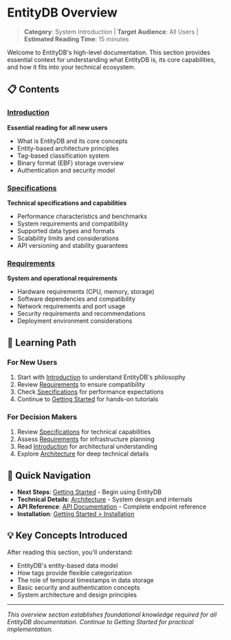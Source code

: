 # EntityDB Overview

> **Category**: System Introduction | **Target Audience**: All Users | **Estimated Reading Time**: 15 minutes

Welcome to EntityDB's high-level documentation. This section provides essential context for understanding what EntityDB is, its core capabilities, and how it fits into your technical ecosystem.

## 📋 Contents

### [Introduction](./01-introduction.md)
**Essential reading for all new users**
- What is EntityDB and its core concepts
- Entity-based architecture principles
- Tag-based classification system
- Binary format (EBF) storage overview
- Authentication and security model

### [Specifications](./02-specifications.md)
**Technical specifications and capabilities**
- Performance characteristics and benchmarks
- System requirements and compatibility
- Supported data types and formats
- Scalability limits and considerations
- API versioning and stability guarantees

### [Requirements](./03-requirements.md)
**System and operational requirements**
- Hardware requirements (CPU, memory, storage)
- Software dependencies and compatibility
- Network requirements and port usage
- Security requirements and recommendations
- Deployment environment considerations

## 🎯 Learning Path

### For New Users
1. Start with [Introduction](./01-introduction.md) to understand EntityDB's philosophy
2. Review [Requirements](./03-requirements.md) to ensure compatibility
3. Check [Specifications](./02-specifications.md) for performance expectations
4. Continue to [Getting Started](../10-getting-started/) for hands-on tutorials

### For Decision Makers
1. Review [Specifications](./02-specifications.md) for technical capabilities
2. Assess [Requirements](./03-requirements.md) for infrastructure planning
3. Read [Introduction](./01-introduction.md) for architectural understanding
4. Explore [Architecture](../20-architecture/) for deep technical details

## 🔗 Quick Navigation

- **Next Steps**: [Getting Started](../10-getting-started/) - Begin using EntityDB
- **Technical Details**: [Architecture](../20-architecture/) - System design and internals
- **API Reference**: [API Documentation](../30-api-reference/) - Complete endpoint reference
- **Installation**: [Getting Started > Installation](../10-getting-started/01-installation.md)

## 💡 Key Concepts Introduced

After reading this section, you'll understand:
- EntityDB's entity-based data model
- How tags provide flexible categorization
- The role of temporal timestamps in data storage
- Basic security and authentication concepts
- System architecture and design principles

---

*This overview section establishes foundational knowledge required for all EntityDB documentation. Continue to Getting Started for practical implementation.*